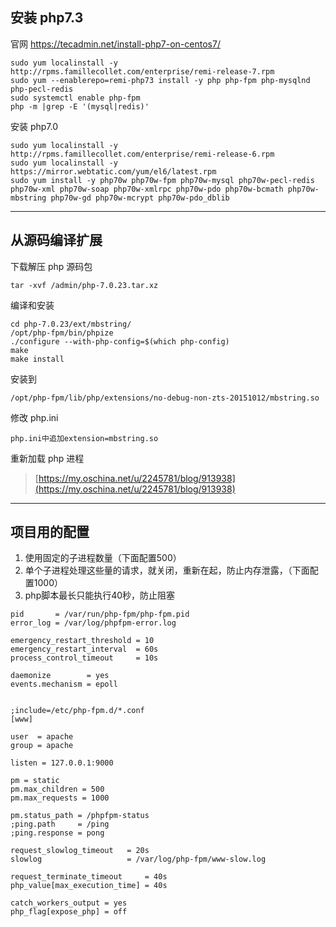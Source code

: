 



## 安装 php7.3

官网 <https://tecadmin.net/install-php7-on-centos7/>

```shell
sudo yum localinstall -y http://rpms.famillecollet.com/enterprise/remi-release-7.rpm
sudo yum --enablerepo=remi-php73 install -y php php-fpm php-mysqlnd php-pecl-redis
sudo systemctl enable php-fpm
php -m |grep -E '(mysql|redis)'
```

安装 php7.0

```shell
sudo yum localinstall -y http://rpms.famillecollet.com/enterprise/remi-release-6.rpm
sudo yum localinstall -y https://mirror.webtatic.com/yum/el6/latest.rpm
sudo yum install -y php70w php70w-fpm php70w-mysql php70w-pecl-redis php70w-xml php70w-soap php70w-xmlrpc php70w-pdo php70w-bcmath php70w-mbstring php70w-gd php70w-mcrypt php70w-pdo_dblib 
```





---





## 从源码编译扩展

下载解压 php 源码包

```shell
tar -xvf /admin/php-7.0.23.tar.xz
```

编译和安装

```shell
cd php-7.0.23/ext/mbstring/
/opt/php-fpm/bin/phpize
./configure --with-php-config=$(which php-config)
make
make install
```

安装到

```
/opt/php-fpm/lib/php/extensions/no-debug-non-zts-20151012/mbstring.so
```

修改 php.ini

```
php.ini中追加extension=mbstring.so
```

重新加载 php 进程

> [https://my.oschina.net/u/2245781/blog/913938](https://my.oschina.net/u/2245781/blog/913938)





---





## 项目用的配置

1. 使用固定的子进程数量（下面配置500）
2. 单个子进程处理这些量的请求，就关闭，重新在起，防止内存泄露，（下面配置1000）
3. php脚本最长只能执行40秒，防止阻塞

```
pid       = /var/run/php-fpm/php-fpm.pid
error_log = /var/log/phpfpm-error.log

emergency_restart_threshold = 10
emergency_restart_interval  = 60s
process_control_timeout     = 10s

daemonize        = yes
events.mechanism = epoll


;include=/etc/php-fpm.d/*.conf
[www]

user  = apache
group = apache

listen = 127.0.0.1:9000

pm = static
pm.max_children = 500
pm.max_requests = 1000

pm.status_path = /phpfpm-status
;ping.path     = /ping
;ping.response = pong

request_slowlog_timeout   = 20s
slowlog                   = /var/log/php-fpm/www-slow.log

request_terminate_timeout     = 40s
php_value[max_execution_time] = 40s

catch_workers_output = yes
php_flag[expose_php] = off
```
